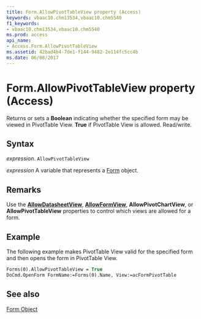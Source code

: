```yaml
---
title: Form.AllowPivotTableView property (Access)
keywords: vbaac10.chm13534,vbaac10.chm5540
f1_keywords:
- vbaac10.chm13534,vbaac10.chm5540
ms.prod: access
api_name:
- Access.Form.AllowPivotTableView
ms.assetid: 42bad4b4-7de1-f144-9482-2e114fc5cc4b
ms.date: 06/08/2017
---
```



# Form.AllowPivotTableView property (Access)

Returns or sets a  **Boolean** indicating whether the specified form may be viewed in PivotTable View. **True** if PivotTable View is allowed. Read/write.


## Syntax

_expression_. `AllowPivotTableView`

_expression_ A variable that represents a [Form](Access.Form.md) object.


## Remarks

Use the  **[AllowDatasheetView](Access.Form.AllowDatasheetView.md)**, **[AllowFormView](Access.Form.AllowFormView.md)**, **AllowPivotChartView**, or **AllowPivotTableView** properties to control which views are allowed for a form.


## Example

The following example makes PivotTable View valid for the specified form and then opens the form in PivotTable View.


```vb
Forms(0).AllowPivotTableView = True 
DoCmd.OpenForm FormName:=Forms(0).Name, View:=acFormPivotTable 

```


## See also


[Form Object](Access.Form.md)

